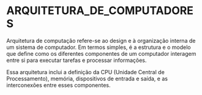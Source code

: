 # ARQUITETURA_DE_COMPUTADORES

Arquitetura de computação refere-se ao design e à organização interna 
de um sistema de computador. Em termos simples, é a estrutura e o 
modelo que define como os diferentes componentes de um computador 
interagem entre si para executar tarefas e processar informações. 

Essa arquitetura inclui a definição da CPU (Unidade Central de 
Processamento), memória, dispositivos de entrada e saída, e as
interconexões entre esses componentes.
